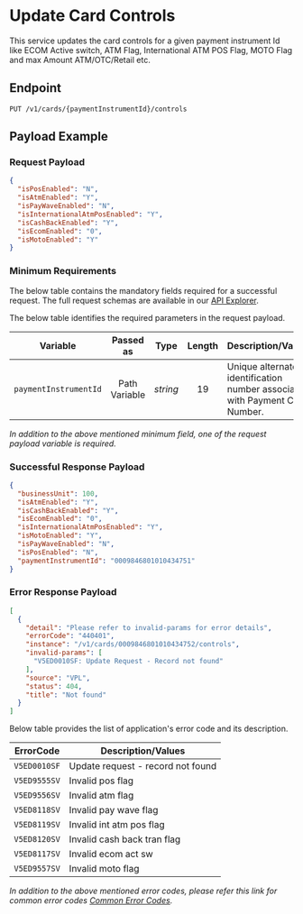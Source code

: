 # Update Card Controls

This service updates the card controls for a given payment instrument Id like ECOM Active switch, ATM Flag, International ATM POS Flag, MOTO Flag and max Amount ATM/OTC/Retail etc.

## Endpoint

`PUT /v1/cards/{paymentInstrumentId}/controls`

## Payload Example

### Request Payload

```json
{
  "isPosEnabled": "N",
  "isAtmEnabled": "Y",
  "isPayWaveEnabled": "N",
  "isInternationalAtmPosEnabled": "Y",
  "isCashBackEnabled": "Y",
  "isEcomEnabled": "0",
  "isMotoEnabled": "Y"
}
```

### Minimum Requirements

The below table contains the mandatory fields required for a successful request. The full request schemas are available in our [API Explorer](../api/?type=put&path=/v1/cards/{paymentInstrumentId}/controls).

The below table identifies the required parameters in the request payload.

| Variable | Passed as | Type | Length | Description/Values |
| -------- | :-------: | :--: | :------------: | ------------------ |
| `paymentInstrumentId` | Path Variable | *string* | 19 | Unique alternate identification number associated with Payment Card Number. | 

*In addition to the above mentioned minimum field, one of the request payload variable is required.*

### Successful Response Payload

```json
{
  "businessUnit": 100,
  "isAtmEnabled": "Y",
  "isCashBackEnabled": "Y",
  "isEcomEnabled": "0",
  "isInternationalAtmPosEnabled": "Y",
  "isMotoEnabled": "Y",
  "isPayWaveEnabled": "N",
  "isPosEnabled": "N",
  "paymentInstrumentId": "0009846801010434751"
}
```

### Error Response Payload

```json
[
  {
    "detail": "Please refer to invalid-params for error details",
    "errorCode": "440401",
    "instance": "/v1/cards/0009846801010434752/controls",
    "invalid-params": [
      "V5ED0010SF: Update Request - Record not found"
    ],
    "source": "VPL",
    "status": 404,
    "title": "Not found"
  }
]
```

Below table provides the list of application's error code and its description.

| ErrorCode |  Description/Values |
| --------  | ------------------ |
| `V5ED0010SF` | Update request - record not found | 
| `V5ED9555SV` | Invalid pos flag | 
| `V5ED9556SV` | Invalid atm flag |  
| `V5ED8118SV` | Invalid pay wave flag |  
| `V5ED8119SV` | Invalid int atm pos flag |  
| `V5ED8120SV` | Invalid cash back tran flag |  
| `V5ED8117SV` | Invalid ecom act sw |  
| `V5ED9557SV` | Invalid moto flag |  

*In addition to the above mentioned error codes, please refer this link for common error codes [Common Error Codes](?path=docs/Common_Error_Code.md).*